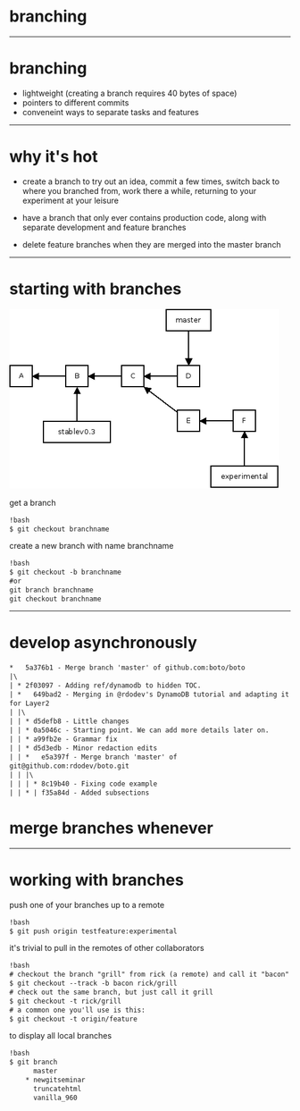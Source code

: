 branching
=========

---

# branching

* lightweight (creating a branch requires 40 bytes of space)
* pointers to different commits
* conveneint ways to separate tasks and features

---

# why it's hot

* create a branch to try out an idea, commit a few times, switch back to where you branched from, work there a while, returning to your experiment at your leisure

* have a branch that only ever contains production code, along with separate development and feature branches

* delete feature branches when they are merged into the master branch


---
# starting with branches

![](img/branching_intro.png)

get a branch

	!bash
	$ git checkout branchname

create a new branch with name branchname

	!bash
	$ git checkout -b branchname
	#or
	git branch branchname
	git checkout branchname

---

# develop asynchronously
	*   5a376b1 - Merge branch 'master' of github.com:boto/boto
	|\
	| * 2f03097 - Adding ref/dynamodb to hidden TOC.
	| *   649bad2 - Merging in @rdodev's DynamoDB tutorial and adapting it for Layer2
	| |\
	| | * d5defb8 - Little changes
	| | * 0a5046c - Starting point. We can add more details later on.
	| | * a99fb2e - Grammar fix
	| | * d5d3edb - Minor redaction edits
	| | *   e5a397f - Merge branch 'master' of git@github.com:rdodev/boto.git
	| | |\
	| | | * 8c19b40 - Fixing code example
	| | * | f35a84d - Added subsections

# merge branches whenever

---

# working with branches

push one of your branches up to a remote

	!bash
	$ git push origin testfeature:experimental

it's trivial to pull in the remotes of other collaborators

	!bash
	# checkout the branch "grill" from rick (a remote) and call it "bacon"
	$ git checkout --track -b bacon rick/grill
	# check out the same branch, but just call it grill
	$ git checkout -t rick/grill
	# a common one you'll use is this:
	$ git checkout -t origin/feature

to display all local branches

	!bash
	$ git branch
		  master
		* newgitseminar
		  truncatehtml
		  vanilla_960

